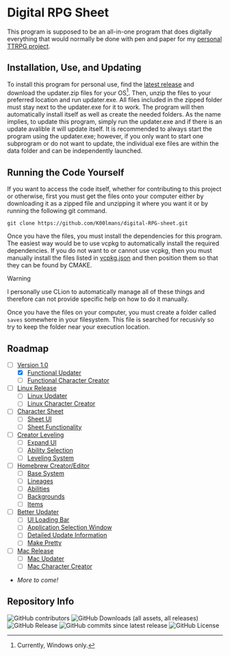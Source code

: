 # Digital RPG Sheet
This program is supposed to be an all-in-one program that does digitally everything that would normally be done with pen and paper for my [personal TTRPG project](https://docs.google.com/document/d/1X3FUnN8CY1-O3SPx0vCQ-vkcU-pxpgy2zVNcy9_-aCg/edit?usp=sharing).

## Installation, Use, and Updating
To install this program for personal use, find the [latest release](https://github.com/K00lmans/digital-RPG-sheet/releases/latest) and download the updater.zip files for your OS[^1]. Then, unzip the files to your preferred location and run updater.exe. All files included in the zipped folder must stay next to the updater.exe for it to work. The program will then automatically install itself as well as create the needed folders. As the name implies, to update this program, simply run the updater.exe and if there is an update avalible it will update itself. It is recommended to always start the program using the updater.exe; however, if you only want to start one subprogram or do not want to update, the individual exe files are within the data folder and can be independently launched.

## Running the Code Yourself
If you want to access the code itself, whether for contributing to this project or otherwise, first you must get the files onto your computer either by downloading it as a zipped file and unzipping it where you want it or by running the following git command.
```
git clone https://github.com/K00lmans/digital-RPG-sheet.git
```
Once you have the files, you must install the dependencies for this program. The easiest way would be to use vcpkg to automatically install the required dependencies. If you do not want to or cannot use vcpkg, then you must manually install the files listed in [vcpkg.json](/vcpkg.json) and then position them so that they can be found by CMAKE.

> [!WARNING]
> I personally use CLion to automatically manage all of these things and therefore can not provide specific help on how to do it manually.

Once you have the files on your computer, you must create a folder called `saves` somewhere in your filesystem. This file is searched for recusivly so try to keep the folder near your execution location.

## Roadmap
- [ ] [Version 1.0](https://github.com/K00lmans/digital-RPG-sheet/milestone/5)
  - [x] [Functional Updater](https://github.com/K00lmans/digital-RPG-sheet/issues/3)
  - [ ] [Functional Character Creator](https://github.com/K00lmans/digital-RPG-sheet/issues/4)
- [ ] [Linux Release](https://github.com/K00lmans/digital-RPG-sheet/milestone/3)
  - [ ] [Linux Updater](https://github.com/K00lmans/digital-RPG-sheet/issues/1)
  - [ ] [Linux Character Creator](https://github.com/K00lmans/digital-RPG-sheet/issues/2)
- [ ] [Character Sheet](https://github.com/K00lmans/digital-RPG-sheet/milestone/6)
  - [ ] [Sheet UI](https://github.com/K00lmans/digital-RPG-sheet/issues/6)
  - [ ] [Sheet Functionality](https://github.com/K00lmans/digital-RPG-sheet/issues/7)
- [ ] [Creator Leveling](https://github.com/K00lmans/digital-RPG-sheet/milestone/7)
  - [ ] [Expand UI](https://github.com/K00lmans/digital-RPG-sheet/issues/8)
  - [ ] [Ability Selection](https://github.com/K00lmans/digital-RPG-sheet/issues/9)
  - [ ] [Leveling System](https://github.com/K00lmans/digital-RPG-sheet/issues/10)
- [ ] [Homebrew Creator/Editor](https://github.com/K00lmans/digital-RPG-sheet/milestone/8)
  - [ ] [Base System](https://github.com/K00lmans/digital-RPG-sheet/issues/11)
  - [ ] [Lineages](https://github.com/K00lmans/digital-RPG-sheet/issues/12)
  - [ ] [Abilities](https://github.com/K00lmans/digital-RPG-sheet/issues/13)
  - [ ] [Backgrounds](https://github.com/K00lmans/digital-RPG-sheet/issues/14)
  - [ ] [Items](https://github.com/K00lmans/digital-RPG-sheet/issues/15)
- [ ] [Better Updater](https://github.com/K00lmans/digital-RPG-sheet/milestone/9)
  - [ ] [UI Loading Bar](https://github.com/K00lmans/digital-RPG-sheet/issues/16)
  - [ ] [Application Selection Window](https://github.com/K00lmans/digital-RPG-sheet/issues/5)
  - [ ] [Detailed Update Information](https://github.com/K00lmans/digital-RPG-sheet/issues/18)
  - [ ] [Make Pretty](https://github.com/K00lmans/digital-RPG-sheet/issues/19)
- [ ] [Mac Release](https://github.com/K00lmans/digital-RPG-sheet/milestone/10)
  - [ ] [Mac Updater](https://github.com/K00lmans/digital-RPG-sheet/issues/20)
  - [ ] [Mac Character Creator](https://github.com/K00lmans/digital-RPG-sheet/issues/21)
- *More to come!*

## Repository Info
![GitHub contributors](https://img.shields.io/github/contributors/k00lmans/digital-RPG-sheet)
![GitHub Downloads (all assets, all releases)](https://img.shields.io/github/downloads/k00lmans/digital-RPG-sheet/total)
![GitHub Release](https://img.shields.io/github/v/release/k00lmans/digital-RPG-sheet?label=version)
![GitHub commits since latest release](https://img.shields.io/github/commits-since/k00lmans/digital-RPG-sheet/latest)
![GitHub License](https://img.shields.io/github/license/k00lmans/digital-RPG-sheet)

[^1]: Currently, Windows only.
